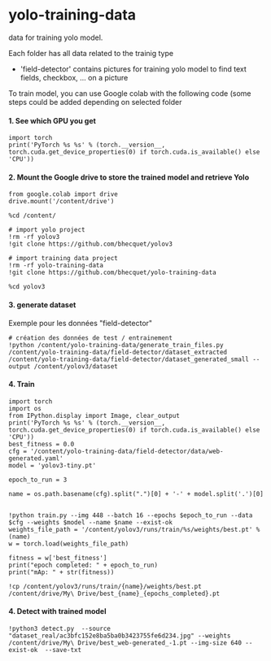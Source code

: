 # yolo-training-data
data for training yolo model.

Each folder has all data related to the trainig type
- 'field-detector' contains pictures for training yolo model to find text fields, checkbox, ... on a picture

To train model, you can use Google colab with the following code (some steps could be added depending on selected folder

#### 1. See which GPU you get ####
```
import torch
print('PyTorch %s %s' % (torch.__version__, torch.cuda.get_device_properties(0) if torch.cuda.is_available() else 'CPU'))
```

#### 2. Mount the Google drive to store the trained model and retrieve Yolo ####
```
from google.colab import drive
drive.mount('/content/drive')

%cd /content/

# import yolo project
!rm -rf yolov3
!git clone https://github.com/bhecquet/yolov3

# import training data project
!rm -rf yolo-training-data
!git clone https://github.com/bhecquet/yolo-training-data

%cd yolov3
```

#### 3. generate dataset ####

Exemple pour les données "field-detector"
```
# création des données de test / entrainement
!python /content/yolo-training-data/generate_train_files.py /content/yolo-training-data/field-detector/dataset_extracted /content/yolo-training-data/field-detector/dataset_generated_small --output /content/yolov3/dataset
```

#### 4. Train ####

```
import torch
import os
from IPython.display import Image, clear_output 
print('PyTorch %s %s' % (torch.__version__, torch.cuda.get_device_properties(0) if torch.cuda.is_available() else 'CPU'))
best_fitness = 0.0
cfg = '/content/yolo-training-data/field-detector/data/web-generated.yaml'
model = 'yolov3-tiny.pt'

epoch_to_run = 3

name = os.path.basename(cfg).split(".")[0] + '-' + model.split('.')[0]


!python train.py --img 448 --batch 16 --epochs $epoch_to_run --data $cfg --weights $model --name $name --exist-ok 
weights_file_path = '/content/yolov3/runs/train/%s/weights/best.pt' % (name)
w = torch.load(weights_file_path)

fitness = w['best_fitness']
print("epoch completed: " + epoch_to_run)
print("mAp: " + str(fitness))

!cp /content/yolov3/runs/train/{name}/weights/best.pt /content/drive/My\ Drive/best_{name}_{epochs_completed}.pt
```

#### 4. Detect with trained model ####

```
!python3 detect.py  --source "dataset_real/ac3bfc152e8ba5ba0b3423755fe6d234.jpg" --weights /content/drive/My\ Drive/best_web-generated_-1.pt --img-size 640 --exist-ok  --save-txt
```
